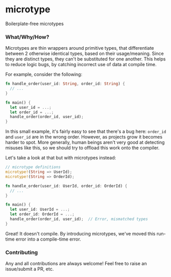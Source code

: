 # microtype
Boilerplate-free microtypes

### What/Why/How?

Microtypes are thin wrappers around primitive types, that differentiate between 2 otherwise identical types, based on their usage/meaning.
Since they are distinct types, they can't be substituted for one another. This helps to reduce logic bugs, by catching incorrect use of data at compile time.

For example, consider the following:
```rust
fn handle_order(user_id: String, order_id: String) {
  // ...
} 

fn main() {
  let user_id = ...;
  let order_id = ...;
  handle_order(order_id, user_id);
}
```

In this small example, it's fairly easy to see that there's a bug here: `order_id` and `user_id` are in the wrong order. However, as projects grow it becomes harder to spot.
More generally, human beings aren't very good at detecting misuses like this, so we should try to offload this work onto the compiler.

Let's take a look at that but with microtypes instead:
```rust
// microtype definitions
microtype!(String => UserId);
microtype!(String => OrderId);

fn handle_order(user_id: UserId, order_id: OrderId) {
  // ...
} 

fn main() {
  let user_id: UserId = ...;
  let order_id: OrderId = ...;
  handle_order(order_id, user_id);  // Error, mismatched types
}
```
Great! It doesn't compile. By introducing microtypes, we've moved this run-time error into a compile-time error.

### Contributing

Any and all contributions are always welcome! Feel free to raise an issue/submit a PR, etc.
